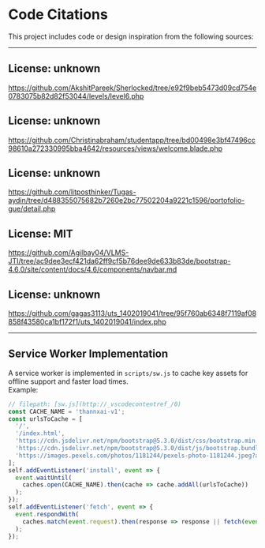 # Code Citations

This project includes code or design inspiration from the following sources:

---

## License: unknown  
https://github.com/AkshitPareek/Sherlocked/tree/e92f9beb5473d09cd754e0783075b82d82f53044/levels/level6.php

## License: unknown  
https://github.com/Christinabraham/studentapp/tree/bd00498e3bf47496cc98610a272330995bba4642/resources/views/welcome.blade.php

## License: unknown  
https://github.com/litposthinker/Tugas-aydin/tree/d488355075682b7260e2bc77502204a9221c1596/portofolio-gue/detail.php

## License: MIT  
https://github.com/Agilbay04/VLMS-JTI/tree/ac9dee3ecf421da62ff9cf5b76dee9de633b83de/bootstrap-4.6.0/site/content/docs/4.6/components/navbar.md

## License: unknown  
https://github.com/gagas3113/uts_1402019041/tree/95f760ab6348f7119af08858f43580ca1bf172f1/uts_1402019041/index.php

---

## Service Worker Implementation

A service worker is implemented in `scripts/sw.js` to cache key assets for offline support and faster load times.  
Example:

```javascript
// filepath: [sw.js](http://_vscodecontentref_/0)
const CACHE_NAME = 'thannxai-v1';
const urlsToCache = [
  '/',
  '/index.html',
  'https://cdn.jsdelivr.net/npm/bootstrap@5.3.0/dist/css/bootstrap.min.css',
  'https://cdn.jsdelivr.net/npm/bootstrap@5.3.0/dist/js/bootstrap.bundle.min.js',
  'https://images.pexels.com/photos/1181244/pexels-photo-1181244.jpeg?auto=compress&cs=tinysrgb&w=1920&format=webp'
];
self.addEventListener('install', event => {
  event.waitUntil(
    caches.open(CACHE_NAME).then(cache => cache.addAll(urlsToCache))
  );
});
self.addEventListener('fetch', event => {
  event.respondWith(
    caches.match(event.request).then(response => response || fetch(event.request))
  );
});
```

